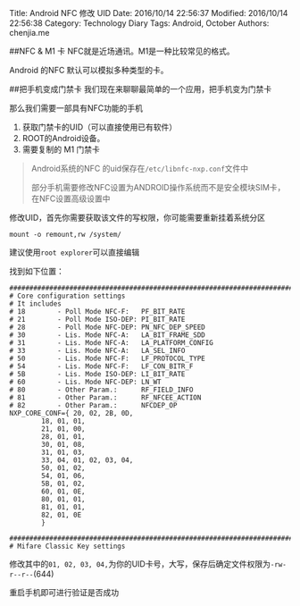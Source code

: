 Title: Android NFC 修改 UID
Date: 2016/10/14 22:56:37 
Modified: 2016/10/14 22:56:38 
Category: Technology Diary
Tags: Android, October
Authors: chenjia.me 

##NFC & M1 卡
NFC就是近场通讯。M1是一种比较常见的格式。

Android 的NFC 默认可以模拟多种类型的卡。

##把手机变成门禁卡
我们现在来聊聊最简单的一个应用，把手机变为门禁卡

那么我们需要一部具有NFC功能的手机

1. 获取门禁卡的UID（可以直接使用已有软件）
1. ROOT的Android设备。
2. 需要复制的 M1 门禁卡

> Android系统的NFC 的uid保存在`/etc/libnfc-nxp.conf`文件中
> 
> 部分手机需要修改NFC设置为ANDROID操作系统而不是安全模块SIM卡，在NFC设置高级设置中

修改UID，首先你需要获取该文件的写权限，你可能需要重新挂着系统分区

	mount -o remount,rw /system/

建议使用`root explorer`可以直接编辑

找到如下位置：

	###############################################################################
	# Core configuration settings
	# It includes
	# 18        - Poll Mode NFC-F:   PF_BIT_RATE
	# 21        - Poll Mode ISO-DEP: PI_BIT_RATE
	# 28        - Poll Mode NFC-DEP: PN_NFC_DEP_SPEED
	# 30        - Lis. Mode NFC-A:   LA_BIT_FRAME_SDD
	# 31        - Lis. Mode NFC-A:   LA_PLATFORM_CONFIG
	# 33        - Lis. Mode NFC-A:   LA_SEL_INFO
	# 50        - Lis. Mode NFC-F:   LF_PROTOCOL_TYPE
	# 54        - Lis. Mode NFC-F:   LF_CON_BITR_F
	# 5B        - Lis. Mode ISO-DEP: LI_BIT_RATE
	# 60        - Lis. Mode NFC-DEP: LN_WT
	# 80        - Other Param.:      RF_FIELD_INFO
	# 81        - Other Param.:      RF_NFCEE_ACTION
	# 82        - Other Param.:      NFCDEP_OP
	NXP_CORE_CONF={ 20, 02, 2B, 0D,
    	    18, 01, 01,
        	21, 01, 00,
        	28, 01, 01,
        	30, 01, 08,
        	31, 01, 03,
        	33, 04, 01, 02, 03, 04,
        	50, 01, 02,
        	54, 01, 06,
        	5B, 01, 02,
        	60, 01, 0E,
        	80, 01, 01,
        	81, 01, 01,
        	82, 01, 0E
        	}
	
	###############################################################################
	# Mifare Classic Key settings
	

修改其中的`01, 02, 03, 04,`为你的UID卡号，大写，保存后确定文件权限为`-rw-r--r--`(644)

重启手机即可进行验证是否成功